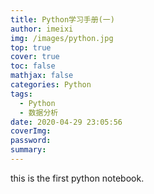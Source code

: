 ```yaml
---
title: Python学习手册(一)
author: imeixi
img: /images/python.jpg
top: true
cover: true
toc: false
mathjax: false
categories: Python
tags:
  - Python
  - 数据分析
date: 2020-04-29 23:05:56
coverImg:
password:
summary:
---
```


this is the first python notebook.
